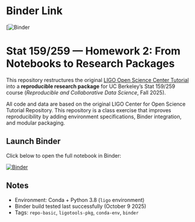 # Binder Link 

[![Binder](https://mybinder.org/v2/gh/fionaalii28/LOSC_Event_tutorial/master?labpath=LOSC_Event_tutorial.ipynb
)



# Stat 159/259 — Homework 2: From Notebooks to Research Packages

This repository restructures the original [LIGO Open Science Center Tutorial](https://github.com/losc-tutorial/LOSC_Event_tutorial) into a **reproducible research package** for UC Berkeley’s Stat 159/259 course (_Reproducible and Collaborative Data Science_, Fall 2025).

All code and data are based on the original LIGO Center for Open Science Tutorial Repository. This repository is a class exercise that improves reproducibility by adding environment specifications, Binder integration, and modular packaging.

## Launch Binder

Click below to open the full notebook in Binder:

[![Binder](https://mybinder.org/badge_logo.svg)](https://mybinder.org/v2/gh/fionaalii28/LOSC_Event_tutorial/master?labpath=LOSC_Event_tutorial.ipynb)


## Notes
- Environment: Conda + Python 3.8 (`ligo` environment)
- Binder build tested last successfully (October 9 2025)
- Tags: `repo-basic`, `ligotools-pkg`, `conda-env`, `binder`



